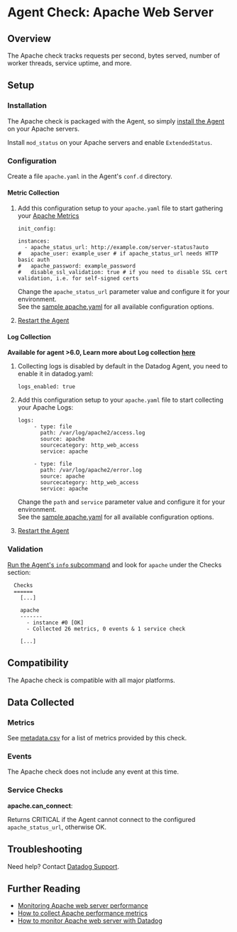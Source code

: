 # Agent Check: Apache Web Server

## Overview

The Apache check tracks requests per second, bytes served, number of worker threads, service uptime, and more.

## Setup
### Installation

The Apache check is packaged with the Agent, so simply [install the Agent](https://app.datadoghq.com/account/settings#agent) on your Apache servers.

Install `mod_status` on your Apache servers and enable `ExtendedStatus`.

### Configuration

Create a file `apache.yaml` in the Agent's `conf.d` directory.

#### Metric Collection

1. Add this configuration setup to your `apache.yaml` file to start gathering your [Apache Metrics](#metrics)
    ```
    init_config:

    instances:
      - apache_status_url: http://example.com/server-status?auto
    #   apache_user: example_user # if apache_status_url needs HTTP basic auth
    #   apache_password: example_password
    #   disable_ssl_validation: true # if you need to disable SSL cert validation, i.e. for self-signed certs
    ```
    Change the `apache_status_url` parameter value and configure it for your environment.  
    See the [sample apache.yaml](https://github.com/DataDog/integrations-core/blob/master/apache/conf.yaml.example) for all available configuration options.


2. [Restart the Agent](https://docs.datadoghq.com/agent/faq/start-stop-restart-the-datadog-agent) 

#### Log Collection

**Available for agent >6.0, Learn more about Log collection [here](https://docs.datadoghq.com/logs)**

1. Collecting logs is disabled by default in the Datadog Agent, you need to enable it in datadog.yaml:
   ```
   logs_enabled: true
   ```
   
2. Add this configuration setup to your `apache.yaml` file to start collecting your Apache Logs:
    ```
    logs:
         - type: file
           path: /var/log/apache2/access.log
           source: apache
           sourcecategory: http_web_access
           service: apache
           
         - type: file
           path: /var/log/apache2/error.log
           source: apache
           sourcecategory: http_web_access
           service: apache
    ```
    Change the `path` and `service` parameter value and configure it for your environment.  
    See the [sample apache.yaml](https://github.com/DataDog/integrations-core/blob/master/apache/conf.yaml.example) for all available configuration options.

3. [Restart the Agent](https://docs.datadoghq.com/agent/faq/start-stop-restart-the-datadog-agent) 

### Validation

[Run the Agent's `info` subcommand](https://help.datadoghq.com/hc/en-us/articles/203764635-Agent-Status-and-Information) and look for `apache` under the Checks section:

```
  Checks
  ======
    [...]

    apache
    -------
      - instance #0 [OK]
      - Collected 26 metrics, 0 events & 1 service check

    [...]
```

## Compatibility

The Apache check is compatible with all major platforms.

## Data Collected
### Metrics

See [metadata.csv](https://github.com/DataDog/integrations-core/blob/master/apache/metadata.csv) for a list of metrics provided by this check.

### Events
The Apache check does not include any event at this time.

### Service Checks

**apache.can_connect**:

Returns CRITICAL if the Agent cannot connect to the configured `apache_status_url`, otherwise OK.

## Troubleshooting
Need help? Contact [Datadog Support](http://docs.datadoghq.com/help/).

## Further Reading

* [Monitoring Apache web server performance](https://www.datadoghq.com/blog/monitoring-apache-web-server-performance/)
* [How to collect Apache performance metrics](https://www.datadoghq.com/blog/collect-apache-performance-metrics/)
* [How to monitor Apache web server with Datadog](https://www.datadoghq.com/blog/monitor-apache-web-server-datadog/)
